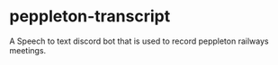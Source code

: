 # peppleton-transcript
A Speech to text discord bot that is used to record peppleton railways meetings.
